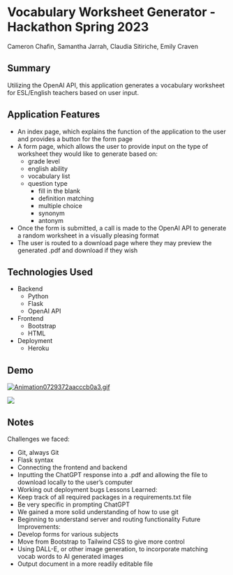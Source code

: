 # Vocabulary Worksheet Generator - Hackathon Spring 2023
Cameron Chafin, Samantha Jarrah, Claudia Sitiriche, Emily Craven

## Summary
Utilizing the OpenAI API, this application generates a vocabulary worksheet for ESL/English teachers based on user input.

## Application Features
- An index page, which explains the function of the application to the user and provides a button for the form page
- A form page, which allows the user to provide input on the type of worksheet they would like to generate based on:
    - grade level
    - english ability 
    - vocabulary list
    - question type 
       - fill in the blank
       - definition matching
       - multiple choice
       - synonym
       - antonym
- Once the form is submitted, a call is made to the OpenAI API to generate a random worksheet in a visually pleasing format
- The user is routed to a download page where they may preview the generated .pdf and download if they wish

## Technologies Used
- Backend
    - Python
    - Flask
    - OpenAI API
- Frontend
    - Bootstrap
    - HTML
- Deployment
    - Heroku

## Demo
<a href="https://gifyu.com/image/SnoHd"><img src="https://s11.gifyu.com/images/Animation0729372aacccb0a3.gif" alt="Animation0729372aacccb0a3.gif" border="0" /></a>

<img src="https://i.imgur.com/18yQiWN.png">

## Notes
Challenges we faced:
- Git, always Git
- Flask syntax
- Connecting the frontend and backend
- Inputting the ChatGPT response into a .pdf and allowing the file to download locally to the user’s computer
- Working out deployment bugs 
Lessons Learned:
- Keep track of all required packages in a requirements.txt file 
- Be very specific in prompting ChatGPT
- We gained a more solid understanding of how to use git
- Beginning to understand server and routing functionality
Future Improvements:
- Develop forms for various subjects
- Move from Bootstrap to Tailwind CSS to give more control
- Using DALL-E, or other image generation, to incorporate matching vocab words to AI generated images
- Output document in a more readily editable file



